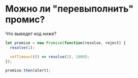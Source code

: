 
# Можно ли "перевыполнить" промис?


Что выведет код ниже? 

```js
let promise = new Promise(function(resolve, reject) {
  resolve(1);

  setTimeout(() => resolve(2), 1000);
});

promise.then(alert);
```
